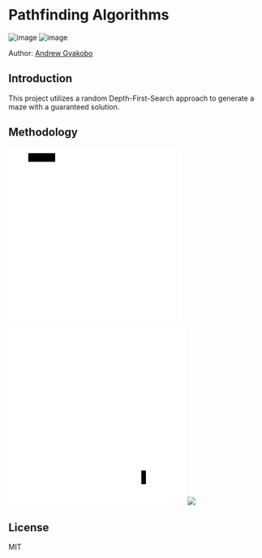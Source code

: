 # Pathfinding Algorithms 

![image](https://img.shields.io/badge/Python-FFD43B?style=for-the-badge&logo=python&logoColor=blue)
![image](https://img.shields.io/badge/windows%20terminal-4D4D4D?style=for-the-badge&logo=windows%20terminal&logoColor=white)

Author: [Andrew Gyakobo](https://github.com/Gyakobo)


## Introduction

This project utilizes a random Depth-First-Search approach to generate a maze with a guaranteed solution. 

## Methodology

<img src="./miscellaneous/maze-generation.gif">
<img src="./miscellaneous/maze-generation-2.gif">
<img src="./miscellaneous/maze-generation-3.gif">

## License
MIT